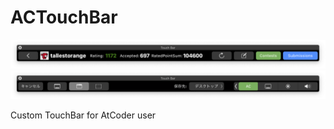 # ACTouchBar

![screenshot](Screenshot.png)
![screenshot_2](Screenshot_2.png)

Custom TouchBar for AtCoder user
